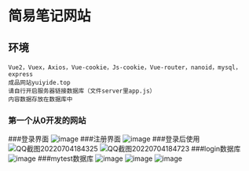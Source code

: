 # 简易笔记网站

## 环境
```
Vue2，Vuex，Axios，Vue-cookie，Js-cookie，Vue-router，nanoid，mysql，express
成品网站yuiyide.top
请自行开启服务器链接数据库（文件server里app.js）
内容数据存放在数据库中
```
### 第一个从0开发的网站
###登录界面
![image](https://user-images.githubusercontent.com/57654870/177138823-ab7a2e2d-6115-4f3e-8cfb-11f34354f42c.png)
###注册界面
![image](https://user-images.githubusercontent.com/57654870/177138907-13b08f39-10fa-48b5-9af4-e241c49a3a48.png)
###登录后使用
![QQ截图20220704184325](https://user-images.githubusercontent.com/57654870/177139518-24660b41-12ae-413a-8df3-d17b1346aedc.png)
![QQ截图20220704184723](https://user-images.githubusercontent.com/57654870/177140010-750a98d7-76a5-45f5-aca9-ae120ae1d2d0.png)
###login数据库
![image](https://user-images.githubusercontent.com/57654870/177140911-b1843fc8-427b-4390-9195-dcbac3045e12.png)
###mytest数据库
![image](https://user-images.githubusercontent.com/57654870/177140990-78c8ce9d-2768-4ed4-8980-2ce1be873f91.png)
![image](https://user-images.githubusercontent.com/57654870/177141028-e410e748-b213-4a23-80f1-46b4b827ac71.png)
![image](https://user-images.githubusercontent.com/57654870/177141057-402d29d2-8cf8-464b-a366-25453e3edc8d.png)

